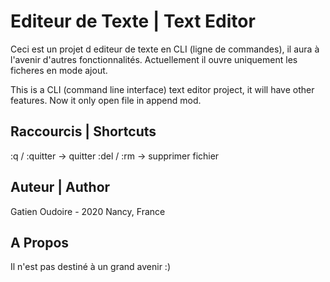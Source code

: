 # Editeur de Texte | Text Editor

Ceci est un projet d editeur de texte en CLI (ligne de commandes), il aura à l'avenir d'autres fonctionnalités. Actuellement il ouvre uniquement les ficheres en mode ajout.

This is a CLI (command line interface) text editor project, it will have other features. Now it only open file in append mod.

## Raccourcis | Shortcuts

:q / :quitter -> quitter
:del / :rm -> supprimer fichier

## Auteur | Author

Gatien Oudoire - 2020 Nancy, France

## A Propos 

Il n'est pas destiné à un grand avenir :)